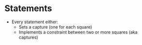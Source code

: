# Statements

<!-- %% svg-grid: none -->
<!-- %% hide -->

* Every statement either:
    * Sets a capture (one for each square)
    * Implements a constraint between two or more squares (aka captures)
